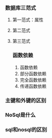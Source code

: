 ### 数据库三范式
1. 第一范式：属性
2. 第二范式
3. 第三范式
  
   ### 函数依赖
   1. 函数依赖
   2. 部分函数依赖
   3. 完全函数依赖
   4. 传递函数依赖

### 主键和外键的区别


### NoSql是什么

### sql和nosql的区别
